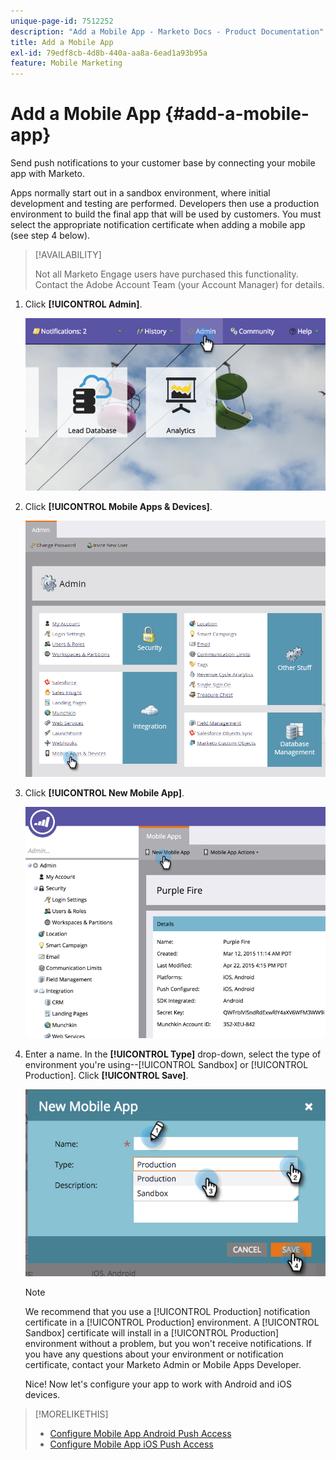 ```yaml
---
unique-page-id: 7512252
description: "Add a Mobile App - Marketo Docs - Product Documentation"
title: Add a Mobile App
exl-id: 79edf8cb-4d8b-440a-aa8a-6ead1a93b95a
feature: Mobile Marketing
---
```

# Add a Mobile App {#add-a-mobile-app}

Send push notifications to your customer base by connecting your mobile app with Marketo.

Apps normally start out in a sandbox environment, where initial development and testing are performed. Developers then use a production environment to build the final app that will be used by customers. You must select the appropriate notification certificate when adding a mobile app (see step 4 below).

>[!AVAILABILITY]
>
>
>Not all Marketo Engage users have purchased this functionality. Contact the Adobe Account Team (your Account Manager) for details.

1. Click **[!UICONTROL Admin]**.

   ![](assets/image2015-4-22-16-3a12-3a32.png)

1. Click **[!UICONTROL Mobile Apps & Devices]**.

   ![](assets/image2016-1-12-15-3a42-3a30.png)

1. Click **[!UICONTROL New Mobile App]**.

   ![](assets/image2015-4-22-16-3a17-3a15.png)

1. Enter a name. In the **[!UICONTROL Type]** drop-down, select the type of environment you're using--[!UICONTROL Sandbox] or [!UICONTROL Production]. Click **[!UICONTROL Save]**.

   ![](assets/image2015-11-18-15-3a52-3a15.png)

   >[!NOTE]
   >
   >We recommend that you use a [!UICONTROL Production] notification certificate in a [!UICONTROL Production] environment. A [!UICONTROL Sandbox] certificate will install in a [!UICONTROL Production] environment without a problem, but you won't receive notifications. If you have any questions about your environment or notification certificate, contact your Marketo Admin or Mobile Apps Developer.

   Nice! Now let's configure your app to work with Android and iOS devices.

>[!MORELIKETHIS]
>
>* [Configure Mobile App Android Push Access](/help/marketo/product-docs/mobile-marketing/admin/configure-mobile-app-android-push-access.md)
>* [Configure Mobile App iOS Push Access](/help/marketo/product-docs/mobile-marketing/admin/configure-mobile-app-ios-push-access.md)
